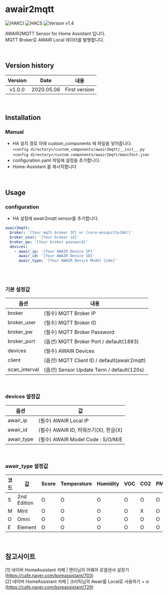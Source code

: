 # awair2mqtt

![HAKC)][hakc-shield]
![HACS][hacs-shield]
![Version v1.4][version-shield]

AWAIR2MQTT Sensor for Home Assistant 입니다.<br>
MQTT Broker로 AWAIR Local 데이터를 발행합니다.<br>

<br>

## Version history
| Version | Date        | 내용              |
| :-----: | :---------: | ----------------------- |
| v1.0.0  | 2020.05.06  | First version  |

<br>

## Installation
### Manual
- HA 설치 경로 아래 custom_components 에 파일을 넣어줍니다.<br>
  `<config directory>/custom_components/awair2mqtt/__init__.py`<br>
  `<config directory>/custom_components/awair2mqtt/manifest.json`<br>
- configuration.yaml 파일에 설정을 추가합니다.<br>
- Home-Assistant 를 재시작합니다<br>

<br>

## Usage
### configuration
- HA 설정에 awair2mqtt sensor를 추가합니다.<br>
```yaml
awair2mqtt:
  broker: '[Your mqtt broker IP] or [core-mosquitto(HA)]'
  broker_user: '[Your broker id]'
  broker_pw: '[Your broker password]'
  devices:
    - awair_ip: '[Your AWAIR Device IP]'
      awair_id: '[Your AWAIR Device ID]'
      awair_type: '[Your AWAIR Device Model Code]'
```
<br><br>
### 기본 설정값

|옵션|내용|
|--|--|
|broker| (필수) MQTT Broker IP  |
|broker_user| (필수) MQTT Broker ID |
|broker_pw| (필수) MQTT Broker Password |
|broker_port| (옵션) MQTT Broker Port / default(1883) |
|devices| (필수) AWAIR Devices |
|client| (옵션) MQTT Client ID / default(awair2mqtt) |
|scan_interval| (옵션) Sensor Update Term / default(120s) |

<br>

### devices 설정값

|옵션|값|
|--|--|
|awair_ip| (필수) AWAIR Local IP |
|awair_id| (필수) AWAIR ID, 띄워쓰기(X), 한글(X) |
|awair_type| (필수) AWAIR Model Code : S/O/M/E |

<br>

### awair_type 설정값

|코드|값|Score|Temperature|Humidity|VOC|CO2|PM2.5|Light|Noise|
|--|--|--|--|--|--|--|--|--|--|
|S| 2nd Edition |O|O|O|O|O|O|X|X|
|M| Mint |O|O|O|O|X|O|O|O|
|O| Omni |O|O|O|O|O|O|O|O|
|E| Element |O|O|O|O|O|O|X|X|

<br>

## 참고사이트
[1] 네이버 HomeAssistant 카페 | 랜이님의 어웨어 로컬센서 설정기 (<https://cafe.naver.com/koreassistant/703>)<br>
[2] 네이버 HomeAssistant 카페 | 크리틱님의 Awair를 Local로 사용하기 + α (<https://cafe.naver.com/koreassistant/729>)<br>

[version-shield]: https://img.shields.io/badge/version-v1.0.0-orange.svg
[hakc-shield]: https://img.shields.io/badge/HAKC-Enjoy-blue.svg
[hacs-shield]: https://img.shields.io/badge/HACS-Custom-red.svg
